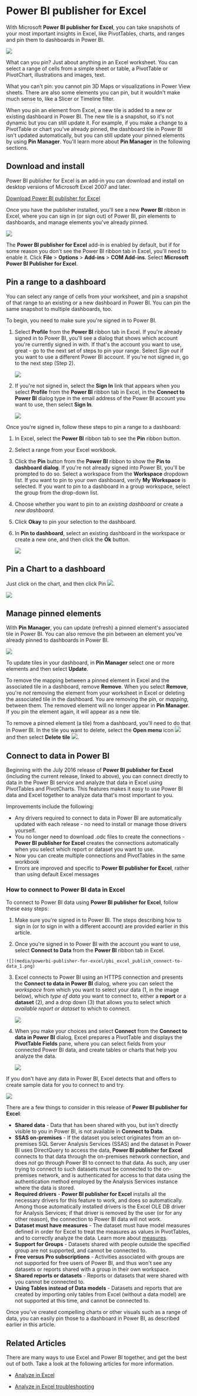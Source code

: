 <properties
   pageTitle="Power BI publisher for Excel"
   description="Learn how to use the Power BI publisher for Excel"
   services="powerbi"
   documentationCenter=""
   authors="davidiseminger"
   manager="erikre"
   backup=""
   editor=""
   tags=""
   qualityFocus="complete"
   qualityDate=""/>

<tags
   ms.service="powerbi"
   ms.devlang="NA"
   ms.topic="article"
   ms.tgt_pltfrm="NA"
   ms.workload="powerbi"
   ms.date="09/06/2017"
   ms.author="davidi"/>

# Power BI publisher for Excel

With Microsoft **Power BI publisher for Excel**, you can take snapshots of your most important insights in Excel, like PivotTables, charts, and ranges and pin them to dashboards in Power BI.

![](media/powerbi-publisher-for-excel/pbi_excel_publisher_pinobj_dashboard.png)

What can you pin? Just about anything in an Excel worksheet. You can select a range of cells from a simple sheet or table, a PivotTable or PivotChart, illustrations and images, text.

What you can't pin: you cannot pin 3D Maps or visualizations in Power View sheets. There are also some elements you can pin, but it wouldn't make much sense to, like a Slicer or Timeline filter.

When you pin an element from Excel, a new tile is added to a new or existing dashboard in Power BI. The new tile is a snapshot, so it's not dynamic but you can still update it. For example, if you make a change to a PivotTable or chart you've already pinned, the dashboard tile in Power BI isn't updated automatically, but you can still update your pinned elements by using **Pin Manager**. You'll learn more about **Pin Manager** in the following sections.

## Download and install
Power BI publisher for Excel is an add-in you can download and install on desktop versions of Microsoft Excel 2007 and later.

[Download Power BI publisher for Excel](http://go.microsoft.com/fwlink/?LinkId=715729)

Once you have the publisher installed, you'll see a new **Power BI** ribbon in Excel, where you can sign in (or sign out) of Power BI, pin elements to dashboards, and manage elements you've already pinned.

![](media/powerbi-publisher-for-excel/pbi_excel_publisher_ribbon.png)

The **Power BI publisher for Excel** add-in is enabled by default, but if for some reason you don't see the Power BI ribbon tab in Excel, you'll need to enable it. Click **File** > **Options** > **Add-ins** > **COM Add-ins**. Select **Microsoft Power BI Publisher for Excel**.


## Pin a range to a dashboard
You can select any range of cells from your worksheet, and pin a snapshot of that range to an existing or a new dashboard in Power BI. You can pin the same snapshot to multiple dashboards, too.

To begin, you need to make sure you're signed in to Power BI.

1.  Select **Profile** from the **Power BI** ribbon tab in Excel. If you're already signed in to Power BI, you'll see a dialog that shows which account you're currently signed in with. If that's the account you want to use, great - go to the next set of steps to pin your range. Select *Sign out* if you want to use a different Power BI account. If you're not signed in, go to the next step (Step 2).

    ![](media/powerbi-publisher-for-excel/pbi_excel_publish_connect-to-data_0.png)

2.  If you're not signed in, select the **Sign In** link that appears when you select **Profile** from the **Power BI** ribbon tab in Excel, in the **Connect to Power BI** dialog type in the email address of the Power BI account you want to use, then select **Sign In**.

    ![](media/powerbi-publisher-for-excel/pbi_excel_publish_connect-to-data_1a.png)

Once you're signed in, follow these steps to pin a range to a dashboard:

1.  In Excel, select the **Power BI** ribbon tab to see the **Pin** ribbon button.
2.  Select a range from your Excel workbook.
3.  Click the **Pin** button from the **Power BI** ribbon to show the **Pin to dashboard dialog**. If you're not already signed into Power BI, you'll be prompted to do so. Select a workspace from the **Workspace** dropdown list. If you want to pin to your own dashboard, verify **My Workspace** is selected. If you want to pin to a dashboard in a group workspace, select the group from the drop-down list.
4.  Choose whether you want to pin to an *existing dashboard* or create a *new dashboard*.
5.  Click **Okay** to pin your selection to the dashboard.
6.  In **Pin to dashboard**, select an existing dashboard in the workspace or create a new one, and then click the **Ok** button.

    ![](media/powerbi-publisher-for-excel/XL-publish.gif)


## Pin a Chart to a dashboard
Just click on the chart, and then click Pin ![](media/powerbi-publisher-for-excel/pbi_excel_publisher_pin.png).

![](media/powerbi-publisher-for-excel/pbi_excel_publisher_chart.png)


## Manage pinned elements
With **Pin Manager**, you can update (refresh) a pinned element's associated tile in Power BI. You can also remove the pin between an element you've already pinned to dashboards in Power BI.

![](media/powerbi-publisher-for-excel/pbi_excel_publisher_pin_manager2.png)

To update tiles in your dashboard, in **Pin Manager** select one or more elements and then select **Update**.

To remove the mapping between a pinned element in Excel and the associated tile in a dashboard, remove **Remove**. When you select **Remove**, you're *not* removing the element from your worksheet in Excel or deleting the associated tile in the dashboard. You are removing the pin, or *mapping*, between them. The removed element will no longer appear in **Pin Manager**. If you pin the element again, it will appear as a new tile.

To remove a pinned element (a tile) from a dashboard, you'll need to do that in Power BI. In the tile you want to delete, select the **Open menu** icon ![](media/powerbi-publisher-for-excel/pbi_excel_publisher_tile_openmenu.png)
and then select **Delete tile**   ![](media/powerbi-publisher-for-excel/pbi_excel_publisher_tile_trashcan.png).

## Connect to data in Power BI

Beginning with the July 2016 release of **Power BI publisher for Excel** (including the current release, linked to above), you can connect directly to data in the Power BI service and analyze that data in Excel using PivotTables and PivotCharts. This features makes it easy to use Power BI data and Excel together to analyze data that's most important to you.

Improvements include the following:

-   Any drivers required to connect to data in Power BI are automatically updated with each release - no need to install or manage those drivers yourself.
-   You no longer need to download .odc files to create the connections - **Power BI publisher for Excel** creates the connections automatically when you select which report or dataset you want to use.
-   Now you can create multiple connections and PivotTables in the same workbook
-   Errors are improved and specific to **Power BI publisher for Excel**, rather than using default Excel messages

### How to connect to Power BI data in Excel

To connect to Power BI data using **Power BI publisher for Excel**, follow these easy steps:

1.  Make sure you're signed in to Power BI. The steps describing how to sign in (or to sign in with a different account) are provided earlier in this article.

2.    Once you're signed in to Power BI with the account you want to use, select **Connect to Data** from the **Power BI** ribbon tab in Excel.

    ![](media/powerbi-publisher-for-excel/pbi_excel_publish_connect-to-data_1.png)

3.  Excel connects to Power BI using an HTTPS connection and presents the **Connect to data in Power BI** dialog, where you can select the *workspace* from which you want to select your data (1, in the image below), which *type of data* you want to connect to, either a **report** or a **dataset** (2), and a drop down (3) that allows you to select which *available report or dataset* to which to connect.

    ![](media/powerbi-publisher-for-excel/pbi_excel_publish_connect-to-data_2.png)

4.  When you make your choices and select **Connect** from the **Connect to data in Power BI** dialog, Excel prepares a PivotTable and displays the **PivotTable Fields** pane, where you can select fields from your connected Power BI data, and create tables or charts that help you analyze the data.

    ![](media/powerbi-publisher-for-excel/pbi_excel_publish_connect-to-data_3.png)

If you don't have any data in Power BI, Excel detects that and offers to create sample data for you to connect to and try.

![](media/powerbi-publisher-for-excel/pbi_excel_publish_connect-to-data_4.png)

There are a few things to consider in this release of **Power BI publisher for Excel**:

-   **Shared data** - Data that has been shared with you, but isn't directly visible to you in Power BI, is not available in **Connect to Data**.
-   **SSAS on-premises** - If the dataset you select originates from an on-premises SQL Server Analysis Services (SSAS) and the dataset in Power BI uses DirectQuery to access the data, **Power BI publisher for Excel** connects to that data through the on-premises network connection, and does *not* go through Power BI to connect to that data. As such, any user trying to connect to such datasets must be connected to the on-premises network, and is authenticated for access to that data using the authentication method employed by the Analysis Services instance where the data is stored.
-   **Required drivers** - **Power BI publisher for Excel** installs all the necessary drivers for this feature to work, and does so automatically. Among those automatically installed drivers is the Excel OLE DB driver for Analysis Services; if that driver is removed by the user (or for any other reason), the connection to Power BI data will not work.
-   **Dataset must have measures** - The dataset must have model measures defined in order for Excel to treat the measures as values in PivotTables, and to correctly analyze the data. Learn more about [measures](powerbi-desktop-measures.md).
-   **Support for Groups** - Datasets shared with people outside the specified group are not supported, and cannot be connected to.
-   **Free versus Pro subscriptions** - Activities associated with groups are not supported for free users of Power BI, and thus won't see any datasets or reports shared with a group in their own workspace.
-   **Shared reports or datasets** - Reports or datasets that were shared with you cannot be connected to.
-   **Using Tables instead of Data models** - Datasets and reports that are created by importing only tables from Excel (without a data model) are not supported at this time, and cannot be connected to.

Once you've created compelling charts or other visuals such as a range of data, you can easily pin those to a dashboard in Power BI, as described earlier in this article.

## Related Articles

There are many ways to use Excel and Power BI together, and get the best out of both. Take a look at the following articles for more information.

-   [Analyze in Excel](powerbi-service-analyze-in-excel.md)

-   [Analyze in Excel troubleshooting](powerbi-desktop-troubleshooting-analyze-in-excel.md)
